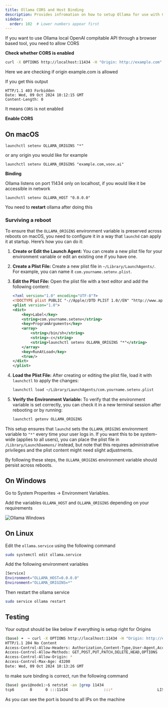 ```yaml
---
title: Ollama CORS and Host Binding
description: Provides infromation on how to setup Ollama for use with Catalyst.
sidebar:
  order: 102  # Lower numbers appear first
---
```


If you want to use Ollama local OpenAI compitable API through a browser based tool, you need to allow CORS

**Check whether CORS is enabled**

```bash
curl -X OPTIONS http://localhost:11434 -H "Origin: http://example.com" -H "Access-Control-Request-Method: GET" -I
```

Here we are checking if origin example.com is allowed 

If you get this output

```
HTTP/1.1 403 Forbidden
Date: Wed, 09 Oct 2024 10:12:15 GMT
Content-Length: 0
```

It means `CORS` is not enabled

**Enable CORS**

## On macOS

```
launchctl setenv OLLAMA_ORIGINS "*"
```

or any origin you would like for example

```
launchctl setenv OLLAMA_ORIGINS "example.com,voov.ai"
```

**Binding** 

Ollama listens on port 11434 only on localhost, if you would like it be accessible in network 

```
launchctl setenv OLLAMA_HOST "0.0.0.0"
```

You need to **restart** ollama after doing this

### Surviving a reboot


To ensure that the `OLLAMA_ORIGINS` environment variable is preserved across reboots on macOS, you need to configure it in a way that `launchd` can apply it at startup. Here’s how you can do it:

1. **Create or Edit the Launch Agent:**
   You can create a new plist file for your environment variable or edit an existing one if you have one.

2. **Create a Plist File:**
   Create a new plist file in `~/Library/LaunchAgents/`. For example, you can name it `com.yourname.setenv.plist`.

3. **Edit the Plist File:**
   Open the plist file with a text editor and add the following content:

   ```xml
   <?xml version="1.0" encoding="UTF-8"?>
   <!DOCTYPE plist PUBLIC "-//Apple//DTD PLIST 1.0//EN" "http://www.apple.com/DTDs/PropertyList-1.0.dtd">
   <plist version="1.0">
   <dict>
       <key>Label</key>
       <string>com.yourname.setenv</string>
       <key>ProgramArguments</key>
       <array>
           <string>/bin/sh</string>
           <string>-c</string>
           <string>launchctl setenv OLLAMA_ORIGINS "*"</string>
       </array>
       <key>RunAtLoad</key>
       <true/>
   </dict>
   </plist>
   ```

4. **Load the Plist File:**
   After creating or editing the plist file, load it with `launchctl` to apply the changes:

   ```sh
   launchctl load ~/Library/LaunchAgents/com.yourname.setenv.plist
   ```

5. **Verify the Environment Variable:**
   To verify that the environment variable is set correctly, you can check it in a new terminal session after rebooting or by running:

   ```sh
   launchctl getenv OLLAMA_ORIGINS
   ```

This setup ensures that `launchd` sets the `OLLAMA_ORIGINS` environment variable to `"*"` every time your user logs in. If you want this to be system-wide (applies to all users), you can place the plist file in `/Library/LaunchDaemons/` instead, but note that this requires administrative privileges and the plist content might need slight adjustments.

By following these steps, the `OLLAMA_ORIGINS` environment variable should persist across reboots.

## On Windows

Go to System Properites -> Environment Variables. 

Add the variables `OLLAMA_HOST` and `OLLAMA_ORIGINS` depending on your requirements


![Ollama Windows](https://static.objectgraph.com/uploads/2024/10/ollama-cors-windows.png)


## On Linux

Edit the `ollama.service` using the following command

```bash
sudo systemctl edit ollama.service
```

Add the following environment variables

```bash
[Service]
Environment="OLLAMA_HOST=0.0.0.0"
Environment="OLLAMA_ORIGINS=*"
```

Then restart the ollama service

```bash
sudo service ollama restart
```


## Testing

Your output should be like below if everything is setup right for Origins

```bash
(base) ➜  ~ curl -X OPTIONS http://localhost:11434 -H "Origin: http://example.com" -H "Access-Control-Request-Method: GET" -I
HTTP/1.1 204 No Content
Access-Control-Allow-Headers: Authorization,Content-Type,User-Agent,Accept,X-Requested-With,X-Stainless-Lang,X-Stainless-Package-Version,X-Stainless-Os,X-Stainless-Arch,X-Stainless-Runtime,X-Stainless-Runtime-Version,X-Stainless-Async
Access-Control-Allow-Methods: GET,POST,PUT,PATCH,DELETE,HEAD,OPTIONS
Access-Control-Allow-Origin: *
Access-Control-Max-Age: 43200
Date: Wed, 09 Oct 2024 10:13:26 GMT
```

to make sure binding is correct, run the following command

```bash
(base) gavi@node1:~$ netstat -an |grep 11434
tcp6       0      0 :::11434                :::*                    LISTEN
```

As you can see the port is bound to all IPs on the machine
